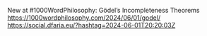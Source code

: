 New at #1000WordPhilosophy: Gödel’s Incompleteness Theorems https://1000wordphilosophy.com/2024/06/01/godel/ https://social.dfaria.eu/?hashtag=2024-06-01T20:20:03Z
